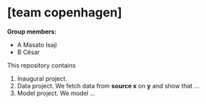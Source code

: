 # \[team copenhagen\]

**Group members:**
- A Masato Isaji
- B César


This repository contains  
1. Inaugural project. 
2. Data project. We fetch data from **source x** on **y** and show that ...
3. Model project. We model ...
